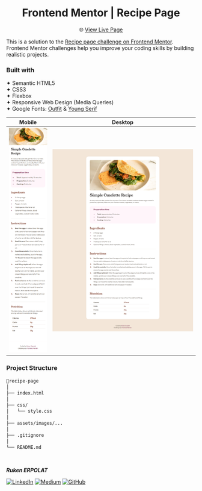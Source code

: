 <h1 align="center">Frontend Mentor | Recipe Page</h1>

<div align="center">

🌐 [View Live Page](https://recipe-page-frontend-mentorr.netlify.app/)  

</div>

This is a solution to the [Recipe page challenge on Frontend Mentor](https://www.frontendmentor.io/challenges/recipe-page-KiTsR8QQKm). Frontend Mentor challenges help you improve your coding skills by building realistic projects.

### Built with

✦ Semantic HTML5    
✦ CSS3  
✦ Flexbox    
✦ Responsive Web Design (Media Queries)   
✦  Google Fonts: [Outfit](https://fonts.google.com/specimen/Outfit) & [Young Serif](https://fonts.google.com/specimen/Young+Serif)        

| Mobile                                    | Desktop                                   |
| ----------------------------------------- | ----------------------------------------- |
| ![mobile](./assets/images/recipe-ss2.png) | ![desktop](./assets/images/recipe-ss.png) |
 

### Project Structure

```
📁recipe-page
│
├── index.html
│
├── css/
│   └── style.css
│
├── assets/images/...
│
├── .gitignore
│
└── README.md
```

<br>

<b><em>Ruken ERPOLAT</em></b>

[![LinkedIn](https://img.shields.io/badge/-LinkedIn-827a67?style=flat&logo=linkedin&logoColor=white)](https://linkedin.com/in/rukenerpolat)
[![Medium](https://img.shields.io/badge/-Medium-827a67?style=flat&logo=medium&logoColor=white)](https://medium.com/@rukenerpolat)
[![GitHub](https://img.shields.io/badge/-GitHub-827a67?style=flat&logo=github&logoColor=white)](https://github.com/rukenerpolat)
